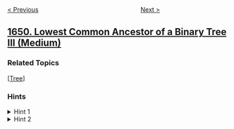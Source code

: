 <!--|This file generated by command(leetcode description); DO NOT EDIT.    |-->
<!--+----------------------------------------------------------------------+-->
<!--|@author    openset <openset.wang@gmail.com>                           |-->
<!--|@link      https://github.com/openset                                 |-->
<!--|@home      https://github.com/openset/leetcode                        |-->
<!--+----------------------------------------------------------------------+-->

[< Previous](../create-sorted-array-through-instructions "Create Sorted Array through Instructions")
　　　　　　　　　　　　　　　　
[Next >](../hopper-company-queries-iii "Hopper Company Queries III")

## [1650. Lowest Common Ancestor of a Binary Tree III (Medium)](https://leetcode.com/problems/lowest-common-ancestor-of-a-binary-tree-iii "")



### Related Topics
  [[Tree](../../tag/tree/README.md)]

### Hints
<details>
<summary>Hint 1</summary>
Store the path from p to the root.
</details>

<details>
<summary>Hint 2</summary>
Traverse the path from q to the root, the first common point of the two paths is the LCA.
</details>
